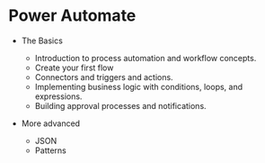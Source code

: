 # Power Automate 

- The Basics
   - Introduction to process automation and workflow concepts.
   - Create your first flow
   - Connectors and triggers and actions.
   - Implementing business logic with conditions, loops, and expressions.
   - Building approval processes and notifications.
 
- More advanced
   - JSON
   - Patterns
   
     
     

